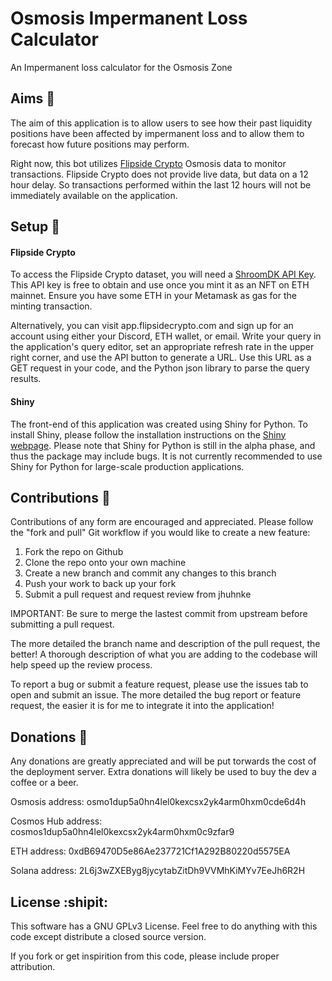 # Osmosis Impermanent Loss Calculator
An Impermanent loss calculator for the Osmosis Zone

## Aims :dart:

The aim of this application is to allow users to see how their past liquidity positions have been affected by impermanent loss and to allow them to forecast how future positions may perform. 

Right now, this bot utilizes [Flipside Crypto](https://flipsidecrypto.xyz/) Osmosis data to monitor transactions. Flipside Crypto does not provide live data, but data on a 12 hour delay. So transactions performed within the last 12 hours will not be immediately available on the application.  

## Setup :hammer:

#### Flipside Crypto

To access the Flipside Crypto dataset, you will need a [ShroomDK API Key](https://sdk.flipsidecrypto.xyz/shroomdk). This API key is free to obtain and use once you mint it as an NFT on ETH mainnet. Ensure you have some ETH in your Metamask as gas for the minting transaction.  

Alternatively, you can visit app.flipsidecrypto.com and sign up for an account using either your Discord, ETH wallet, or email. Write your query in the application's query editor, set an appropriate refresh rate in the upper right corner, and use the API button to generate a URL. Use this URL as a GET request in your code, and the Python json library to parse the query results. 

#### Shiny 

The front-end of this application was created using Shiny for Python. To install Shiny, please follow the installation instructions on the [Shiny webpage](https://shiny.rstudio.com/py/docs/install.html). Please note that Shiny for Python is still in the alpha phase, and thus the package may include bugs. It is not currently recommended to use Shiny for Python for large-scale production applications. 

## Contributions :wave:

Contributions of any form are encouraged and appreciated. Please follow the "fork and pull" Git workflow if you would like to create a new feature: 

1. Fork the repo on Github
2. Clone the repo onto your own machine
3. Create a new branch and commit any changes to this branch
4. Push your work to back up your fork
5. Submit a pull request and request review from jhuhnke

IMPORTANT: Be sure to merge the lastest commit from upstream before submitting a pull request.

The more detailed the branch name and description of the pull request, the better! A thorough description of what you are adding to the codebase will help speed up the review process. 

To report a bug or submit a feature request, please use the issues tab to open and submit an issue. The more detailed the bug report or feature request, the easier it is for me to integrate it into the application!

## Donations :money_with_wings:

Any donations are greatly appreciated and will be put torwards the cost of the deployment server. Extra donations will likely be used to buy the dev a coffee or a beer. 

Osmosis address: osmo1dup5a0hn4lel0kexcsx2yk4arm0hxm0cde6d4h

Cosmos Hub address: cosmos1dup5a0hn4lel0kexcsx2yk4arm0hxm0c9zfar9

ETH address: 0xdB69470D5e86Ae237721Cf1A292B80220d5575EA

Solana address: 2L6j3wZXEByg8jycytabZitDh9VVMhKiMYv7EeJh6R2H

## License :shipit:

This software has a GNU GPLv3 License. Feel free to do anything with this code except distribute a closed source version. 

If you fork or get inspirition from this code, please include proper attribution. 
